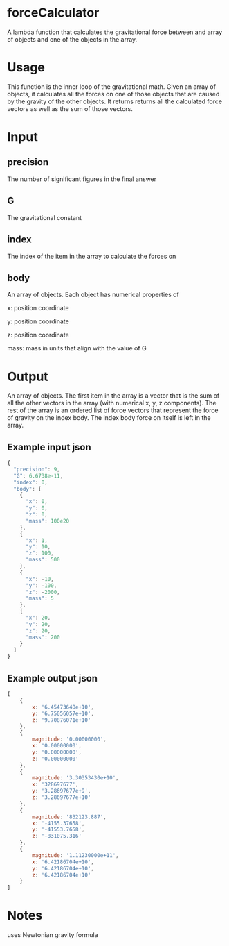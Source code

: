forceCalculator
===============

A lambda function that calculates the gravitational force between and array of objects and
one of the objects in the array.

Usage
=====

This function is the inner loop of the gravitational math.  Given an array of objects, it
calculates all the forces on one of those objects that are caused by the gravity of the other
objects.  It returns returns all the calculated force vectors as well as the sum of those vectors.


Input
=====

precision
---------

The number of significant figures in the final answer

G
-----

The gravitational constant

index
-----

The index of the item in the array to calculate the forces on

body
-----

An array of objects.  Each object has numerical properties of

x:  position coordinate

y:  position coordinate

z:  position coordinate

mass:  mass in units that align with the value of G

Output
======

An array of objects.  The first item in the array is a vector that is the sum of all the other
vectors in the array (with numerical x, y, z components).  The rest of the array is an ordered
list of force vectors that represent the force of gravity on the index body.  The index body
force on itself is left in the array.



Example input json
------------------

```js
{
  "precision": 9,
  "G": 6.6738e-11,
  "index": 0,
  "body": [
    {
      "x": 0,
      "y": 0,
      "z": 0,
      "mass": 100e20
    },
    {
      "x": 1,
      "y": 10,
      "z": 100,
      "mass": 500
    },
    {
      "x": -10,
      "y": -100,
      "z": -2000,
      "mass": 5
    },
    {
      "x": 20,
      "y": 20,
      "z": 20,
      "mass": 200
    }
  ]
}
```

Example output json
-------------------

```js
[
    {
        x: '6.45473640e+10',
        y: '6.75056057e+10',
        z: '9.70876071e+10'
    },
    {
        magnitude: '0.00000000',
        x: '0.00000000',
        y: '0.00000000',
        z: '0.00000000'
    },
    {
        magnitude: '3.30353430e+10',
        x: '328697677',
        y: '3.28697677e+9',
        z: '3.28697677e+10'
    },
    {
        magnitude: '832123.887',
        x: '-4155.37658',
        y: '-41553.7658',
        z: '-831075.316'
    },
    {
        magnitude: '1.11230000e+11',
        x: '6.42186704e+10',
        y: '6.42186704e+10',
        z: '6.42186704e+10'
    }
]
```

Notes
=====

uses Newtonian gravity formula
